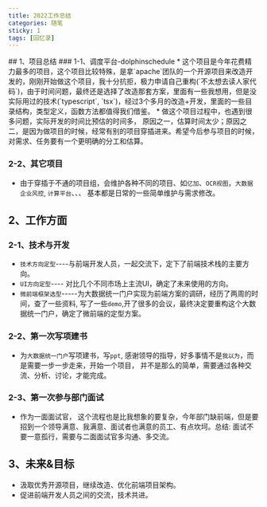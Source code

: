 ```yaml
---
title: 2022工作总结
categories: 随笔
sticky: 1
tags: [回忆录]
---  
```

 
<Meta/>
## 1、项目总结
###  1-1、调度平台-dolphinschedule
* 这个项目是今年花费精力最多的项目，这个项目比较特殊，是拿`apache`团队的一个开源项目来改造开发的，刚刚开始做这个项目，我十分抗拒，极力申请自己重构(`不太想去读人家代码`)，由于时间问题，最终还是选择了改造那套方案，里面有一些我想用，但是没实际用过的技术(`typescript`, `tsx`)，经过3个多月的改造+开发，里面的一些目录结构，类型定义，函数方法都值得我们借鉴。
* 做这个项目过程中，也遇到很多问题，实际开发的时间比预估的时间多， 原因之一，估算时间太少；原因之二，是因为做项目的时候，经常有别的项目穿插进来。希望今后参与项目的时候，对需求、任务要有一个更明确的分工和估算。

### 2-2、其它项目
* 由于穿插于不通的项目组，会维护各种不同的项目、如`亿加`、`OCR视图`，`大数据企业风控`, `计算平台`、、、 基本都是日常的一些简单维护与需求修改。

## 2、工作方面
### 2-1、技术与开发
* `技术方向定型`----与前端开发人员，一起交流下，定下了前端技术栈的主要方向。
* `UI方向定型`---- 对比几个不同市场上主流UI，确定了未来使用的方向。
* `微前端框架选型`-----为大数据统一门户实现为前端方案的调研，经历了两周的时间，查了一些资料, 写了一些`demo`,开了很多的会议，最终决定要重构这个大数据统一门户，确定了微前端的定型方案。

### 2-2、第一次写项建书
* 为`大数据统一门户`写项建书，写`ppt`, 感谢领导的指导，好多事情不是`我以为`，而是需要一步一步走来，开始一个项目， 并不是那么的简单，需要通过各种交流、分析、讨论，才能完成。

### 2-3、第一次参与部门面试
* 作为一面面试官， 这个流程也是比我想象的要复杂，今年部门缺前端，但是要招到一个领导满意、我满意、面试者也满意的员工、有点坎坷。总结: 面试不要一意孤行，需要与二面面试官多沟通、多交流。

## 3、未来&目标
*  汲取优秀开源项目，继续改造、优化前端项目架构。
*  促进前端开发人员之间的交流，技术共进。
